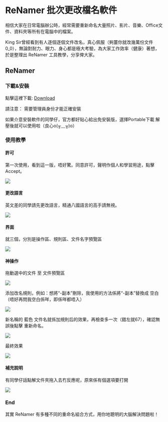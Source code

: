 # ReNamer 批次更改檔名軟件

相信大家在日常電腦辦公時，經常需要重新命名大量照片、影片、音樂、Office文件、資料夾等所有在電腦中的檔案。

King Sir曾經看到有人逐個逐個文件改名，真心佩服（夠薑你就改幾萬份文件0_0），無論對耐力、眼力、身心都是極大考驗，為大家工作效率（健康）著想，於是整理出 ReNamer 工具教學，分享俾大家。

## ReNamer

### 下載&安裝
點擊這裡下載: [Download](https://www.den4b.com/products/renamer)

請注意： 需要管理員身份才能正確安裝

如果介意安裝軟件的同學仔，官方都好貼心給出免安裝版，選擇Portable下載 解壓後就可以使用啦（良心o(╥﹏╥)o）

### 使用教學

#### 許可
第一次使用，看到這一版，唔好驚。同意許可，聲明作個人和學習用途，點擊 Accept。 

<img src="https://s2.loli.net/2022/10/04/ZABKtEzfcwOP7NH.jpg"> 

#### 更改語言
英文差的同學請先更改語言，精通八國語言的高手請無視。

<img src="https://s2.loli.net/2022/10/04/yTKlg14JxMcsdmz.jpg">

#### 界面
就三個，分別是操作區、規則區、文件名字預覽區

<img src="https://s2.loli.net/2022/10/04/viCzaSe6WD4FbMG.jpg">

#### 神操作

拖動選中的文件 至 文件預覽區

<img src="https://s2.loli.net/2022/10/04/VRqcAhfbP698lOH.jpg">  

添加改名規則，例如：想將“-副本”刪除，我使用的方法係將“-副本”替換成 空白（唔好再問我空白係咩，即係咩都唔入）

<img src="https://s2.loli.net/2022/10/04/QaB9512ocGLsknY.jpg">  

新名稱的 藍色 文件名就係加規則后的效果，再檢查多一次（錯左就67），確認無誤後點擊 重新命名。

<img src="https://s2.loli.net/2022/10/04/z83wpKDgNk7rqFe.jpg">

最終效果

<img src="https://s2.loli.net/2022/10/04/6ixOTZdsNbaCURG.jpg">

#### 補充說明
有同學仔話點解文件夾拖入去冇反應呢，原來係有個選項要打開

<img src="https://s2.loli.net/2022/10/04/Kaf2hVMveFt4BUI.jpg"> 

### End
其實 ReNamer 有多種不同的重命名組合方式，用你地聰明的大腦解決問題啦！ 